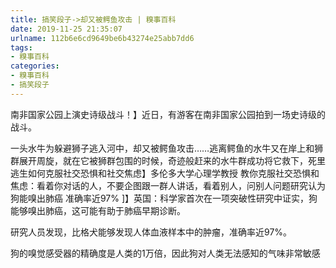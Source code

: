 ```yaml
---
title: 搞笑段子->却又被鳄鱼攻击 | 糗事百科
date: 2019-11-25 21:35:07
urlname: 112b6e6cd9649be6b43274e25abb7dd6
tags: 
- 糗事百科
categories:
- 糗事百科
- 搞笑段子
---
```

南非国家公园上演史诗级战斗！】近日，有游客在南非国家公园拍到一场史诗级的战斗。

一头水牛为躲避狮子逃入河中，却又被鳄鱼攻击……逃离鳄鱼的水牛又在岸上和狮群展开周旋，就在它被狮群包围的时候，奇迹般赶来的水牛群成功将它救下，死里逃生如何克服社交恐惧和社交焦虑】多伦多大学心理学教授 教你克服社交恐惧和焦虑：看着你对话的人，不要企图跟一群人讲话，看着别人，问别人问题研究认为狗能嗅出肺癌 准确率近97% ]】英国：科学家首次在一项突破性研究中证实，狗能够嗅出肺癌，这可能有助于肺癌早期诊断。

研究人员发现，比格犬能够发现人体血液样本中的肿瘤，准确率近97%。

狗的嗅觉感受器的精确度是人类的1万倍，因此狗对人类无法感知的气味非常敏感


